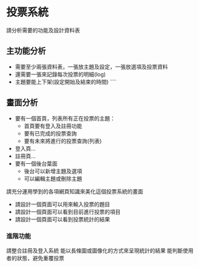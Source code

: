 # 投票系統

請分析需要的功能及設計資料表

## 主功能分析
* 需要至少兩張資料表，一張放主題及設定，一張放選項及投票資料
* 還需要一張來記錄每次投票的明細(log)
* 主題要能上下架(設定開始及結束的時間)
˙˙˙˙˙
## 畫面分析
* 要有一個首頁，列表所有正在投票的主題：
    * 首頁要有登入及註冊功能
    * 要有已完成的投票查詢
    * 要有未來將進行的投票查詢(列表)
* 登入頁...
* 註冊頁...
* 要有一個後台葉面
    * 後台可以新增主題及選項
    * 可以編輯主題或刪除主題

請充分運用學到的各項網頁知識來美化這個投票系統的畫面
* 請設計一個頁面可以用來輸入投票的題目
* 請設計一個頁面可以看到目前進行投票的項目
* 請設計一個頁面可以看到投票統計的結果
### 進階功能
請整合註冊及登入系統
能以長條圖或圖像化的方式來呈現統計的結果
能判斷使用者的狀態，避免重覆投票